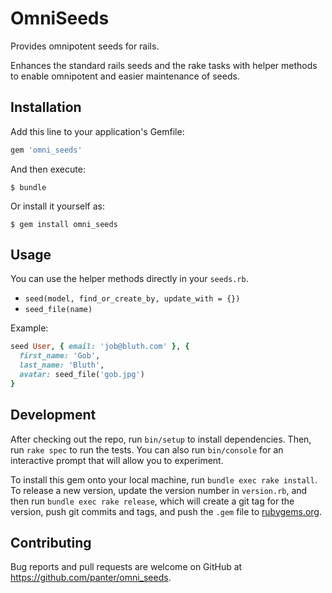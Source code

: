 # OmniSeeds

Provides omnipotent seeds for rails.

Enhances the standard rails seeds and the rake tasks with helper methods to
enable omnipotent and easier maintenance of seeds.

## Installation

Add this line to your application's Gemfile:

```ruby
gem 'omni_seeds'
```

And then execute:

    $ bundle

Or install it yourself as:

    $ gem install omni_seeds

## Usage

You can use the helper methods directly in your `seeds.rb`.

* `seed(model, find_or_create_by, update_with = {})`
* `seed_file(name)`

Example:

```ruby
seed User, { email: 'job@bluth.com' }, {
  first_name: 'Gob',
  last_name: 'Bluth',
  avatar: seed_file('gob.jpg')
}
```

## Development

After checking out the repo, run `bin/setup` to install dependencies. Then, run `rake spec` to run the tests. You can also run `bin/console` for an interactive prompt that will allow you to experiment.

To install this gem onto your local machine, run `bundle exec rake install`. To release a new version, update the version number in `version.rb`, and then run `bundle exec rake release`, which will create a git tag for the version, push git commits and tags, and push the `.gem` file to [rubygems.org](https://rubygems.org).

## Contributing

Bug reports and pull requests are welcome on GitHub at https://github.com/panter/omni_seeds.
